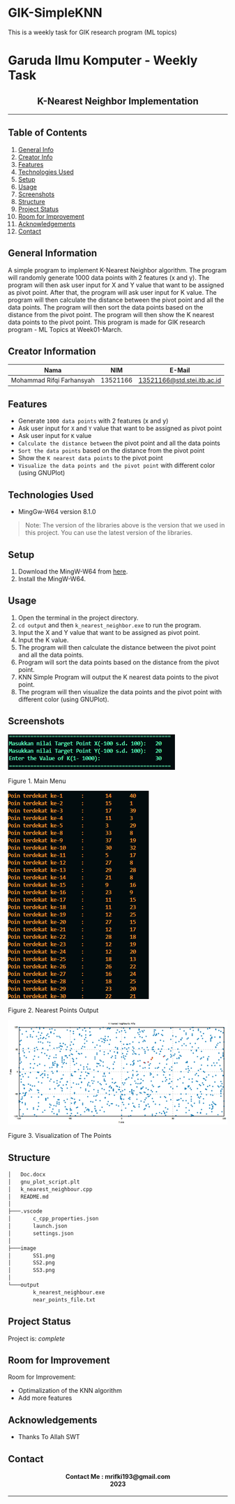 # GIK-SimpleKNN
This is a weekly task for GIK research program (ML topics)
# Garuda Ilmu Komputer - Weekly Task
<h2 align="center">
  K-Nearest Neighbor Implementation<br/>
</h2>
<hr>

## Table of Contents
1. [General Info](#general-information)
2. [Creator Info](#creator-information)
3. [Features](#features)
4. [Technologies Used](#technologies-used)
5. [Setup](#setup)
6. [Usage](#usage)
7. [Screenshots](#screenshots)
7. [Structure](#structure)
8. [Project Status](#project-status)
9. [Room for Improvement](#room-for-improvement)
10. [Acknowledgements](#acknowledgements)
11. [Contact](#contact)

<a name="general-information"></a>

## General Information
A simple program to implement K-Nearest Neighbor algorithm. The program will randomly generate 1000 data points with 2 features (x and y). The program will then ask user input for X and Y value that want to be assigned as pivot point. After that, the program will ask user input for K value. The program will then calculate the distance between the pivot point and all the data points. The program will then sort the data points based on the distance from the pivot point. The program will then show the K nearest data points to the pivot point. This program is made for GIK research program - ML Topics at Week01-March.

<a name="creator-information"></a>

## Creator Information

| Nama                        | NIM      | E-Mail                      |
| --------------------------- | -------- | --------------------------- |
| Mohammad Rifqi Farhansyah   | 13521166 | 13521166@std.stei.itb.ac.id |

<a name="features"></a>

## Features
- Generate `1000 data points` with 2 features (x and y)
- Ask user input for `X` and `Y` value that want to be assigned as pivot point
- Ask user input for `K` value
- `Calculate the distance between` the pivot point and all the data points
- `Sort the data points` based on the distance from the pivot point
- Show the `K nearest data points` to the pivot point
- `Visualize the data points and the pivot point` with different color (using GNUPlot)

<a name="technologies-used"></a>

## Technologies Used
- MingGw-W64 version 8.1.0

> Note: The version of the libraries above is the version that we used in this project. You can use the latest version of the libraries.

<a name="setup"></a>

## Setup
1. Download the MingW-W64 from [here](https://sourceforge.net/projects/mingw-w64/files/).
2. Install the MingW-W64.

<a name="usage"></a>

## Usage
1. Open the terminal in the project directory.
2. `cd output` and then `k_nearest_neighbor.exe` to run the program.
3. Input the X and Y value that want to be assigned as pivot point.
4. Input the K value.
5. The program will then calculate the distance between the pivot point and all the data points.
6. Program will sort the data points based on the distance from the pivot point.
7. KNN Simple Program will output the K nearest data points to the pivot point.
8. The program will then visualize the data points and the pivot point with different color (using GNUPlot).


<a name="screenshots"></a>

## Screenshots
<p>
  <img src="/image/SS1.png/">
  <p>Figure 1. Main Menu</p>
  <nl>
  <img src="/image/SS2.png/">
  <p>Figure 2. Nearest Points Output</p>
  <nl>
  <img src="/image/SS3.png/">
  <p>Figure 3. Visualization of The Points</p>
  <nl>
</p>

<a name="structure"></a>

## Structure
```bash
│   Doc.docx
│   gnu_plot_script.plt
│   k_nearest_neighbour.cpp
│   README.md
│
├───.vscode
│       c_cpp_properties.json
│       launch.json
│       settings.json
│
├───image
│       SS1.png
│       SS2.png
│       SS3.png
│
└───output
        k_nearest_neighbour.exe
        near_points_file.txt
```

<a name="project-status">

## Project Status
Project is: _complete_

<a name="room-for-improvement">

## Room for Improvement
Room for Improvement:
- Optimalization of the KNN algorithm
- Add more features

<a name="acknowledgements">

## Acknowledgements
- Thanks To Allah SWT

<a name="contact"></a>

## Contact
<h4 align="center">
  Contact Me : mrifki193@gmail.com<br/>
  2023
</h4>
<hr>
